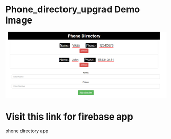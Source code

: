 # Phone_directory_upgrad Demo Image
<img src="demo.png">


<h1>Visit this link for firebase app</h1>

<a src="https://upgrad-phone-directory.firebaseapp.com/">phone directory app</a>

